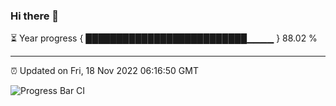 ### Hi there 👋

⏳ Year progress { ██████████████████████████▁▁▁▁ } 88.02 %

---

⏰ Updated on Fri, 18 Nov 2022 06:16:50 GMT

![Progress Bar CI](https://github.com/liununu/liununu/workflows/Progress%20Bar%20CI/badge.svg)
